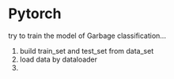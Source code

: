 # Pytorch
try to train the model of Garbage classification...

1. build train_set and test_set from data_set
2. load data by dataloader
3. 

